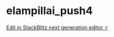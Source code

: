 # elampillai_push4

[Edit in StackBlitz next generation editor ⚡️](https://stackblitz.com/~/github.com/sanjayarun2/elampillai_push4)